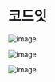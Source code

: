 # 코드잇
![image](https://user-images.githubusercontent.com/47103479/135282585-44dd140a-a215-4f58-96c4-fbea4f24615a.png)

![image](https://user-images.githubusercontent.com/47103479/135282542-fc6e0b5b-cd3a-435e-b3e7-34f303e650a1.png)

![image](https://user-images.githubusercontent.com/47103479/135282513-806c2f1d-528d-4f0f-90f8-bd6a5c3c2f1d.png)
